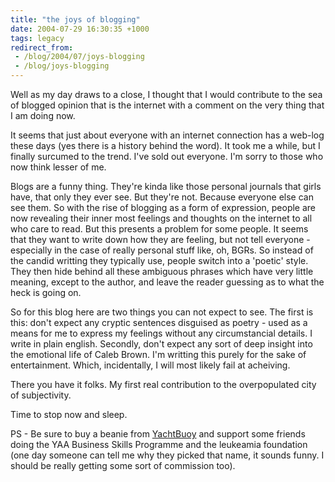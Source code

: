 ```yaml
---
title: "the joys of blogging"
date: 2004-07-29 16:30:35 +1000
tags: legacy
redirect_from:
 - /blog/2004/07/joys-blogging
 - /blog/joys-blogging
---
```


Well as my day draws to a close, I thought that I would contribute to the sea of blogged opinion that is the internet with a comment on the very thing that I am doing now.

It seems that just about everyone with an internet connection has a web-log these days (yes there is a history behind the word). It took me a while, but I finally surcumed to the trend. I've sold out everyone. I'm sorry to those who now think lesser of me.

Blogs are a funny thing. They're kinda like those personal journals that girls have, that only they ever see. But they're not. Because everyone else can see them.
So with the rise of blogging as a form of expression, people are now revealing their inner most feelings and thoughts on the internet to all who care to read. But this presents a problem for some people. It seems that they want to write down how they are feeling, but not tell everyone - especially in the case of really personal stuff like, oh, BGRs.
So instead of the candid writting they typically use, people switch into a 'poetic' style. They then hide behind all these ambiguous phrases which have very little meaning, except to the author, and leave the reader guessing as to what the heck is going on.

So for this blog here are two things you can not expect to see. The first is this: don't expect any cryptic sentences disguised as poetry - used as a means for me to express my feelings without any circumstancial details. I write in plain english. Secondly, don't expect any sort of deep insight into the emotional life of Caleb Brown. I'm writting this purely for the sake of entertainment. Which, incidentally, I will most likely fail at acheiving.

There you have it folks. My first real contribution to the overpopulated city of subjectivity.

Time to stop now and sleep.

PS - Be sure to buy a beanie from <a href="http://www.yachtbuoy.com">YachtBuoy</a> and support some friends doing the YAA Business Skills Programme and the leukeamia foundation (one day someone can tell me why they picked that name, it sounds funny. I should be really getting some sort of commission too).
